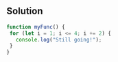 ## Solution

```js
function myFunc() {
 for (let i = 1; i <= 4; i += 2) {
   console.log("Still going!");
 }
}
```